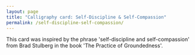 ```yaml
---
layout: page
title: "Calligraphy card: Self-Discipline & Self-Compassion"
permalink: /self-discipline-self-compassion/
---
```


This card was inspired by the phrase 'self-discipline and self-compassion' from Brad Stulberg in the book 'The Practice of Groundedness'.